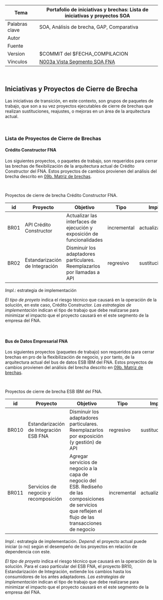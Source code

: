 | Tema           | Portafolio de iniciativas y brechas: **Lista de iniciativas y proyectos SOA** |
|----------------|-------------------------------------------------------------------------------|
| Palabras clave | SOA, Análisis de brecha, GAP, Comparativa                                     |
| Autor          |                                                                               |
| Fuente         |                                                                               |
| Version        | $COMMIT del $FECHA_COMPILACION                                                |
| Vínculos       | [N003a Vista Segmento SOA FNA](N03a%a20Vsta%20aSegenta%20SOA%20FNA.md)        |

<br>

## Iniciativas y Proyectos de Cierre de Brecha
Las iniciativas de transición, en este contexto, son grupos de paquetes de trabajo, que son a su vez proyectos ejecutables de cierre de brechas que realizan sustituciones, reajustes, o mejoras en un área de la arquitectura actual.

<br>

### Lista de Proyectos de Cierre de Brechas
#### Crédito Constructor FNA
Los siguientes proyectos, o paquetes de trabajo, son requeridos para cerrar las brechas de flexibilización de la arquitectura actual de Crédito Constructor del FNA. Estos  proyectos de cambios provienen del análisis del brecha descrito en [09b. Matriz de brechas](N03a%a20Vsta%20aSegenta%20SOA%20FNA.md).

<br>

Proyectos de cierre de brecha Crédito Constructor FNA.

| **id** | **Proyecto**                   | **Objetivo**                                                             | **Tipo**    | **Impl.**     |
|--------|--------------------------------|--------------------------------------------------------------------------|-------------|---------------|
| BR01   | API Crédito Constructor        | Actualizar las interfaces de ejecución y exposición de funcionalidades   | incremental | actualizacion |
| BR02   | Estandarización de Integración | Disminuir los adaptadores particulares. Reemplazarlos por llamadas a API | regresivo   | sustitución   |


_Impl._: estrategia de implementación

_El tipo de proyeto_ indica el riesgo técnico que causará en la operación de la solución, en este caso, Crédito Constructor. _Las estrategias de implementación_ indican el tipo de trabajo que debe realizarse para minimizar el impacto que el proyecto causará en el este segmento de la empresa del FNA.

<br>

#### Bus de Datos Empresarial FNA
Los siguientes proyectos (paquetes de trabajo) son requeridos para cerrar brechas en pro de la flexibilización de negocio, y por tanto, de la arquitectura actual del bus de datos ESB IBM del FNA. Estos proyectos de cambios provienen del análisis del brecha descrito en [09b. Matriz de brechas](N03a%a20Vsta%20aSegenta%20SOA%20FNA.md).

<br>

Proyectos de cierre de brecha ESB IBM del FNA.

|**id** | **Proyecto**                            | **Objetivo** | **Tipo**      | **Impl.** | **Depend** |
|-------|-----------------------------------------|--------------|---------------|-----------|-----------------|
|BR010  | Estandarización de Integración ESB FNA  |Disminuir los adaptadores particulares. Reemplazarlos por exposición (y gestión) de API| regresivo   | sustitución | BR02 |
|BR011  | Servicios de negocio y recomposición    |Agregar servicios de negocio a la capa de negocio del ESB. Rediseño de las composiciones de servicios que reflejen el flujo de las transacciones de negocio  | incremental | actualizacion | BR02 |

_Impl._: estrategia de implementación.
_Depend_: el proyecto actual puede iniciar (o no) según el desempeño de los proyectos en relación de dependencia con este. 

_El tipo de proyeto_ indica el riesgo técnico que causará en la operación de la solución. Para el caso particular del ESB FNA, el proyecto BR10, Estandarización de Integración, extiende los cambios hasta los consumidores de los antes adaptadores. _Las estrategias de implementación_ indican el tipo de trabajo que debe realizarse para minimizar el impacto que el proyecto causará en el este segmento de la empresa del FNA.

<br>

